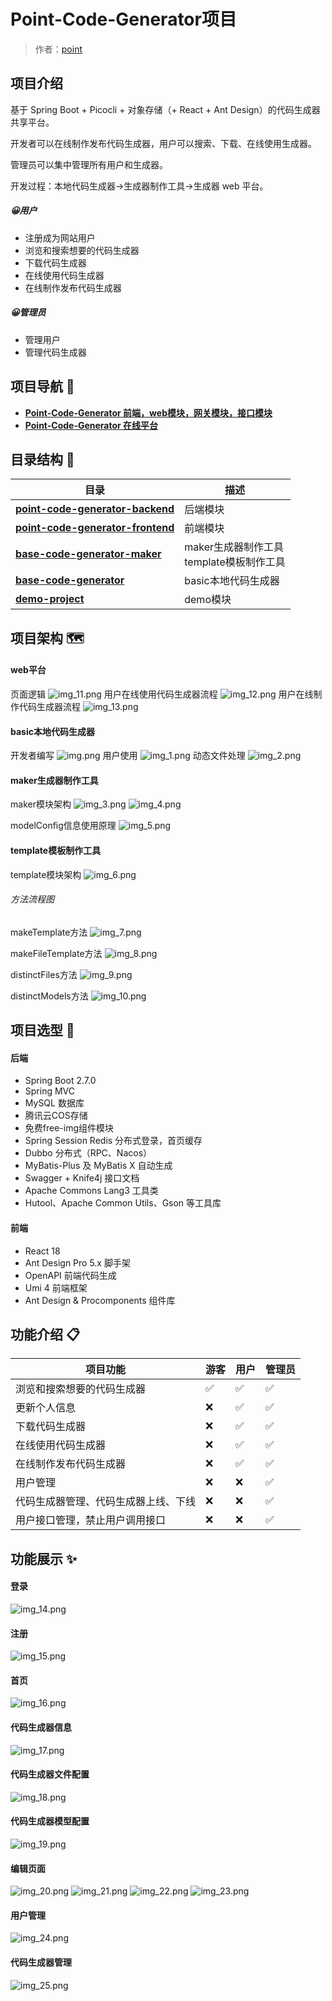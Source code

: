# Point-Code-Generator项目

> 作者：[point](https://github.com/point610)

## 项目介绍

基于 Spring Boot + Picocli + 对象存储（+ React + Ant Design）的代码生成器共享平台。

开发者可以在线制作发布代码生成器，用户可以搜索、下载、在线使用生成器。

管理员可以集中管理所有用户和生成器。

开发过程：本地代码生成器->生成器制作工具->生成器 web 平台。

##### 😀用户

- 注册成为网站用户
- 浏览和搜索想要的代码生成器
- 下载代码生成器
- 在线使用代码生成器
- 在线制作发布代码生成器

##### 😀管理员

- 管理用户
- 管理代码生成器

## 项目导航 🧭

- **[Point-Code-Generator 前端，web模块，网关模块，接口模块](https://github.com/point610/point-api)**
- **[Point-Code-Generator 在线平台](http://43.139.205.77/)**

## 目录结构 📑

| 目录                                                                                                                              | 描述                              |
|---------------------------------------------------------------------------------------------------------------------------------|---------------------------------|
| **[point-code-generator-backend](https://github.com/point610/point-code-generator/tree/master/point-code-generator-backend)**   | 后端模块                            |
| **[point-code-generator-frontend](https://github.com/point610/point-code-generator/tree/master/point-code-generator-frontend)** | 前端模块                            |
| **[base-code-generator-maker](https://github.com/point610/point-code-generator/tree/master/base-code-generator-maker)**         | maker生成器制作工具<br/>template模板制作工具 |
| **[base-code-generator](https://github.com/point610/point-api/tree/master/point-api-interface)**                                | basic本地代码生成器                    |
| **[demo-project](https://github.com/point610/point-code-generator/tree/master/demo-project)**                                   | demo模块                          |

## 项目架构 🗺️

#### web平台

页面逻辑
![img_11.png](img/img_11.png)
用户在线使用代码生成器流程
![img_12.png](img/img_12.png)
用户在线制作代码生成器流程
![img_13.png](img/img_13.png)

#### basic本地代码生成器

开发者编写
![img.png](img/img.png)
用户使用
![img_1.png](img/img_1.png)
动态文件处理
![img_2.png](img/img_2.png)

#### maker生成器制作工具

maker模块架构
![img_3.png](img/img_3.png)
![img_4.png](img/img_4.png)

modelConfig信息使用原理
![img_5.png](img/img_5.png)

#### template模板制作工具

template模块架构
![img_6.png](img/img_6.png)

###### 方法流程图

makeTemplate方法
![img_7.png](img/img_7.png)

makeFileTemplate方法
![img_8.png](img/img_8.png)

distinctFiles方法
![img_9.png](img/img_9.png)

distinctModels方法
![img_10.png](img/img_10.png)

## 项目选型 🎯

#### 后端

- Spring Boot 2.7.0
- Spring MVC
- MySQL 数据库
- 腾讯云COS存储
- 免费free-img组件模块
- Spring Session Redis 分布式登录，首页缓存
- Dubbo 分布式（RPC、Nacos）
- MyBatis-Plus 及 MyBatis X 自动生成
- Swagger + Knife4j 接口文档
- Apache Commons Lang3 工具类
- Hutool、Apache Common Utils、Gson 等工具库

#### 前端

- React 18
- Ant Design Pro 5.x 脚手架
- OpenAPI 前端代码生成
- Umi 4 前端框架
- Ant Design & Procomponents 组件库

## 功能介绍 📋

| **项目功能**           | 游客 | **用户** | **管理员** |
|--------------------|----|--------|---------|
| 浏览和搜索想要的代码生成器      | ✅  | ✅      | ✅       |
| 更新个人信息             | ❌  | ✅      | ✅       |
| 下载代码生成器            | ❌  | ✅      | ✅       |
| 在线使用代码生成器          | ❌  | ✅      | ✅       |
| 在线制作发布代码生成器        | ❌  | ✅      | ✅       |
| 用户管理               | ❌  | ❌      | ✅       |
| 代码生成器管理、代码生成器上线、下线 | ❌  | ❌      | ✅       |
| 用户接口管理，禁止用户调用接口    | ❌  | ❌      | ✅       |

## 功能展示 ✨

#### 登录
![img_14.png](img/img_14.png)

#### 注册
![img_15.png](img/img_15.png)

#### 首页
![img_16.png](img/img_16.png)

#### 代码生成器信息
![img_17.png](img/img_17.png)


#### 代码生成器文件配置
![img_18.png](img/img_18.png)


#### 代码生成器模型配置
![img_19.png](img/img_19.png)


#### 编辑页面
![img_20.png](img/img_20.png)
![img_21.png](img/img_21.png)
![img_22.png](img/img_22.png)
![img_23.png](img/img_23.png)

#### 用户管理
![img_24.png](img/img_24.png)

#### 代码生成器管理
![img_25.png](img/img_25.png)





